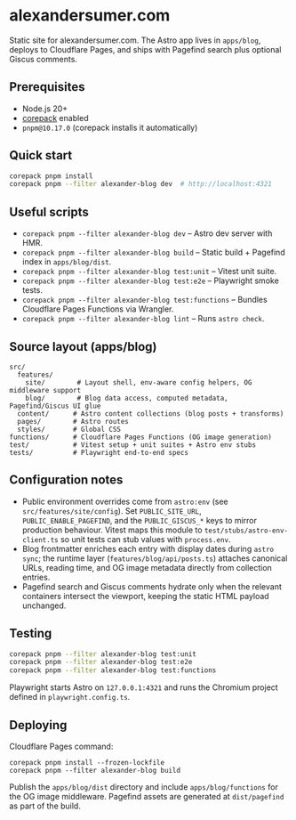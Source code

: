 # alexandersumer.com

Static site for alexandersumer.com. The Astro app lives in `apps/blog`, deploys to Cloudflare Pages, and ships with Pagefind search plus optional Giscus comments.

## Prerequisites

- Node.js 20+
- [corepack](https://nodejs.org/api/corepack.html) enabled
- `pnpm@10.17.0` (corepack installs it automatically)

## Quick start

```sh
corepack pnpm install
corepack pnpm --filter alexander-blog dev  # http://localhost:4321
```

## Useful scripts

- `corepack pnpm --filter alexander-blog dev` – Astro dev server with HMR.
- `corepack pnpm --filter alexander-blog build` – Static build + Pagefind index in `apps/blog/dist`.
- `corepack pnpm --filter alexander-blog test:unit` – Vitest unit suite.
- `corepack pnpm --filter alexander-blog test:e2e` – Playwright smoke tests.
- `corepack pnpm --filter alexander-blog test:functions` – Bundles Cloudflare Pages Functions via Wrangler.
- `corepack pnpm --filter alexander-blog lint` – Runs `astro check`.

## Source layout (apps/blog)

```
src/
  features/
    site/        # Layout shell, env-aware config helpers, OG middleware support
    blog/        # Blog data access, computed metadata, Pagefind/Giscus UI glue
  content/      # Astro content collections (blog posts + transforms)
  pages/        # Astro routes
  styles/       # Global CSS
functions/      # Cloudflare Pages Functions (OG image generation)
test/           # Vitest setup + unit suites + Astro env stubs
tests/          # Playwright end-to-end specs
```

## Configuration notes

- Public environment overrides come from `astro:env` (see `src/features/site/config`). Set `PUBLIC_SITE_URL`, `PUBLIC_ENABLE_PAGEFIND`, and the `PUBLIC_GISCUS_*` keys to mirror production behaviour. Vitest maps this module to `test/stubs/astro-env-client.ts` so unit tests can stub values with `process.env`.
- Blog frontmatter enriches each entry with display dates during `astro sync`; the runtime layer (`features/blog/api/posts.ts`) attaches canonical URLs, reading time, and OG image metadata directly from collection entries.
- Pagefind search and Giscus comments hydrate only when the relevant containers intersect the viewport, keeping the static HTML payload unchanged.

## Testing

```sh
corepack pnpm --filter alexander-blog test:unit
corepack pnpm --filter alexander-blog test:e2e
corepack pnpm --filter alexander-blog test:functions
```

Playwright starts Astro on `127.0.0.1:4321` and runs the Chromium project defined in `playwright.config.ts`.

## Deploying

Cloudflare Pages command:

```
corepack pnpm install --frozen-lockfile
corepack pnpm --filter alexander-blog build
```

Publish the `apps/blog/dist` directory and include `apps/blog/functions` for the OG image middleware. Pagefind assets are generated at `dist/pagefind` as part of the build.
